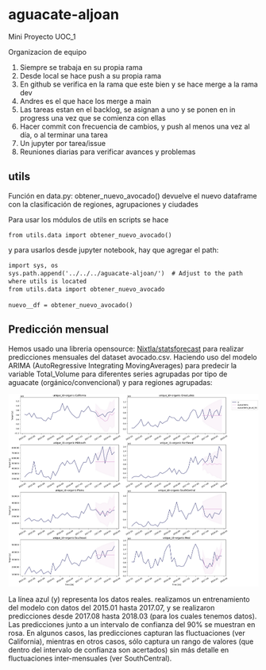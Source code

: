 # aguacate-aljoan
Mini Proyecto UOC_1

Organizacion de equipo

1. Siempre se trabaja en su propia rama
2. Desde local se hace push a su propia rama
3. En github se verifica en la rama que este bien y se hace merge a la rama dev
4. Andres es el que hace los merge a main
5. Las tareas estan en el backlog, se asignan a uno y se ponen en in progress una vez que se comienza con ellas
6. Hacer commit con frecuencia de cambios, y push al menos una vez al día, o al terminar una tarea
7. Un jupyter por tarea/issue
8. Reuniones diarias para verificar avances y problemas

## utils

Función en data.py: obtener_nuevo_avocado() devuelve el nuevo dataframe con la clasificación de regiones, agrupaciones y ciudades

Para usar los módulos de utils en scripts se hace 
```
from utils.data import obtener_nuevo_avocado()
```
y para usarlos desde jupyter notebook, hay que agregar el path:

```
import sys, os
sys.path.append('../../../aguacate-aljoan/')  # Adjust to the path where utils is located
from utils.data import obtener_nuevo_avocado

nuevo__df = obtener_nuevo_avocado()
```
## Predicción mensual

Hemos usado una libreria opensource: [Nixtla/statsforecast](https://github.com/Nixtla/statsforecast) para realizar predicciones mensuales del dataset avocado.csv. 
Haciendo uso del modelo ARIMA (AutoRegressive Integrating MovingAverages) para predecir la variable Total_Volume para diferentes series agrupadas por tipo de aguacate (orgánico/convencional) y para regiones agrupadas:

![Alt text](figures/531.png)

La línea azul (y) representa los datos reales. realizamos un entrenamiento del modelo con datos del 2015.01 hasta 2017.07, y se realizaron predicciones desde 2017.08 hasta 2018.03 (para los cuales tenemos datos). Las predicciones junto a un intervalo de confianza del 90% se muestran en rosa. En algunos casos, las predicciones capturan las fluctuaciones (ver California), mientras en otros casos, sólo captura un rango de valores (que dentro del intervalo de confianza son acertados) sin más detalle en fluctuaciones inter-mensuales (ver SouthCentral). 
